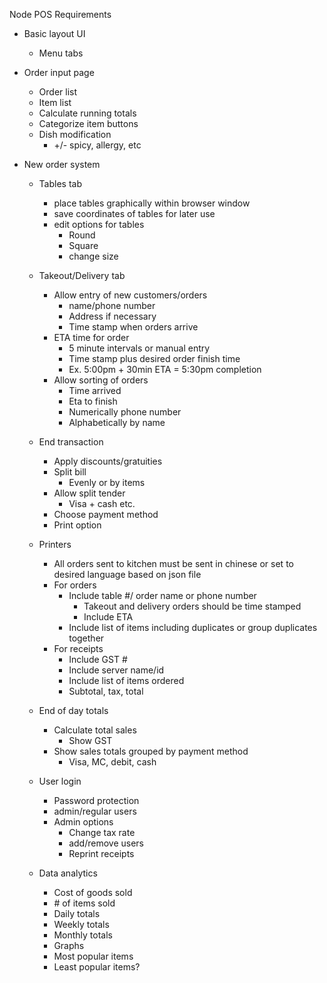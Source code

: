 Node POS Requirements

- Basic layout UI
    - Menu tabs

- Order input page
    - Order list
    - Item list
    - Calculate running totals
    - Categorize item buttons
    - Dish modification
        - +/- spicy, allergy, etc

- New order system
    - Tables tab 
        - place tables graphically within browser window
        - save coordinates of tables for later use
        - edit options for tables
            - Round
            - Square
            - change size
    - Takeout/Delivery tab
        - Allow entry of new customers/orders
            - name/phone number
            - Address if necessary
            - Time stamp when orders arrive
        - ETA time for order
            - 5 minute intervals or manual entry
            - Time stamp plus desired order finish time
            - Ex. 5:00pm + 30min ETA = 5:30pm completion
        - Allow sorting of orders
            - Time arrived
            - Eta to finish
            - Numerically phone number
            - Alphabetically by name

    - End transaction
        - Apply discounts/gratuities
        - Split bill
            - Evenly or by items
        - Allow split tender
            - Visa + cash etc.
        - Choose payment method
        - Print option

    - Printers
        - All orders sent to kitchen must be sent in chinese or set to desired language based on json file
        - For orders
            - Include table #/ order name or phone number
                - Takeout and delivery orders should be time stamped
                - Include ETA
            - Include list of items including duplicates or group duplicates together
        - For receipts
            - Include GST #
            - Include server name/id
            - Include list of items ordered
            - Subtotal, tax, total

    - End of day totals
        - Calculate total sales
            - Show GST
        - Show sales totals grouped by payment method
            - Visa, MC, debit, cash

    - User login
        - Password protection
        - admin/regular users
        - Admin options
            - Change tax rate
            - add/remove users
            - Reprint receipts 

    - Data analytics
        - Cost of goods sold
        - \# of items sold
        - Daily totals
        - Weekly totals
        - Monthly totals
        - Graphs
        - Most popular items
        - Least popular items?

